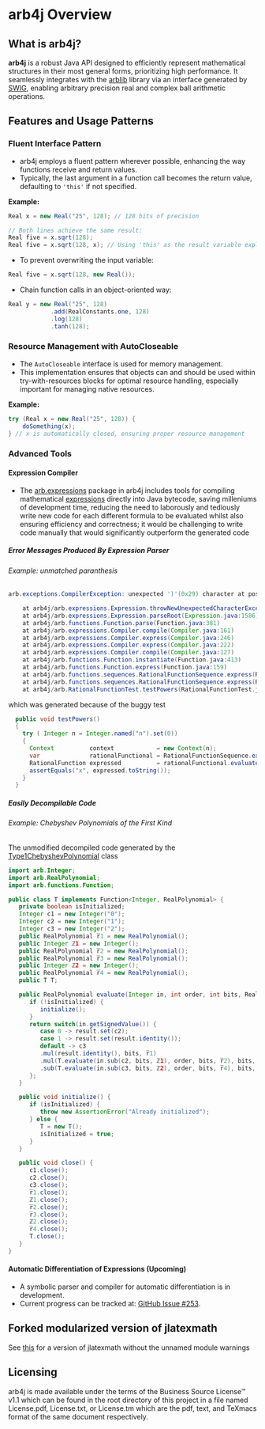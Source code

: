 # arb4j Overview

## What is arb4j?

**arb4j** is a robust Java API designed to efficiently represent mathematical structures in their most general 
forms, prioritizing high performance. It seamlessly integrates with the [arblib](http://arblib.org) library 
via an interface generated by [SWIG](https://swig.org), enabling arbitrary precision real and complex ball 
arithmetic operations.

## Features and Usage Patterns

### Fluent Interface Pattern
- arb4j employs a fluent pattern wherever possible, enhancing the way functions receive and return values.
- Typically, the last argument in a function call becomes the return value, defaulting to `'this'` if not specified.

**Example:**
```java
Real x = new Real("25", 128); // 128 bits of precision

// Both lines achieve the same result:
Real five = x.sqrt(128);
Real five = x.sqrt(128, x); // Using 'this' as the result variable explicitly
```
- To prevent overwriting the input variable:
```java
Real five = x.sqrt(128, new Real());
```
- Chain function calls in an object-oriented way:
```java
Real y = new Real("25", 128)
            .add(RealConstants.one, 128)
            .log(128)
            .tanh(128);
```

### Resource Management with AutoCloseable
- The `AutoCloseable` interface is used for memory management.
- This implementation ensures that objects can and should be used within try-with-resources blocks for optimal resource handling, especially important for managing native resources.

**Example:**
```java
try (Real x = new Real("25", 128)) {
    doSomething(x);
} // x is automatically closed, ensuring proper resource management
```

### Advanced Tools

#### Expression Compiler
- The [arb.expressions](https://github.com/crowlogic/arb4j/tree/master/src/main/java/arb/expressions) package in arb4j includes tools for compiling mathematical [expressions](https://github.com/crowlogic/arb4j/blob/master/src/main/java/arb/expressions/Expression.java) directly into Java bytecode, saving milleniums of development time, reducing the need to laborously and tediously write new code for each different formula to be evaluated whilst also ensuring efficiency and correctness; it would be challenging to write code manually that would significantly outperform the generated code

##### Error Messages Produced By Expression Parser 
###### Example: unmatched paranthesis
```java
arb.exceptions.CompilerException: unexpected ')'(0x29) character at position=11 in expression '(1/2)-(z/2))^n' of length 14, remaining=)^n

	at arb4j/arb.expressions.Expression.throwNewUnexpectedCharacterException(Expression.java:1933)
	at arb4j/arb.expressions.Expression.parseRoot(Expression.java:1586)
	at arb4j/arb.functions.Function.parse(Function.java:381)
	at arb4j/arb.expressions.Compiler.compile(Compiler.java:161)
	at arb4j/arb.expressions.Compiler.express(Compiler.java:246)
	at arb4j/arb.expressions.Compiler.express(Compiler.java:222)
	at arb4j/arb.expressions.Compiler.compile(Compiler.java:127)
	at arb4j/arb.functions.Function.instantiate(Function.java:413)
	at arb4j/arb.functions.Function.express(Function.java:159)
	at arb4j/arb.functions.sequences.RationalFunctionSequence.express(RationalFunctionSequence.java:35)
	at arb4j/arb.functions.sequences.RationalFunctionSequence.express(RationalFunctionSequence.java:25)
	at arb4j/arb.RationalFunctionTest.testPowers(RationalFunctionTest.java:49)
```
which was generated because of the buggy test
```java
  public void testPowers()
  {
    try ( Integer n = Integer.named("n").set(0))
    {
      Context          context            = new Context(n);
      var              rationalFunctional = RationalFunctionSequence.express("(1/2)-(z/2))^n", context);
      RationalFunction expressed          = rationalFunctional.evaluate(n, 128, new RationalFunction());
      assertEquals("x", expressed.toString());
    }
  }
```

##### Easily Decompilable Code
###### Example: Chebyshev Polynomials of the First Kind
The unmodified decompiled code generated by the [Type1ChebyshevPolynomial](https://github.com/crowlogic/arb4j/blob/master/src/main/java/arb/functions/polynomials/orthogonal/Type1ChebyshevPolynomialSequence.java) class

```java
import arb.Integer;
import arb.RealPolynomial;
import arb.functions.Function;

public class T implements Function<Integer, RealPolynomial> {
   private boolean isInitialized;
   Integer c1 = new Integer("0");
   Integer c2 = new Integer("1");
   Integer c3 = new Integer("2");
   public RealPolynomial r̅1 = new RealPolynomial();
   public Integer ℤ1 = new Integer();
   public RealPolynomial r̅2 = new RealPolynomial();
   public RealPolynomial r̅3 = new RealPolynomial();
   public Integer ℤ2 = new Integer();
   public RealPolynomial r̅4 = new RealPolynomial();
   public T T;

   public RealPolynomial evaluate(Integer in, int order, int bits, RealPolynomial result) {
      if (!isInitialized) {
         initialize();
      }
      return switch(in.getSignedValue()) {
         case 0 -> result.set(c2);
         case 1 -> result.set(result.identity());
         default -> c3
         .mul(result.identity(), bits, r̅1)
         .mul(T.evaluate(in.sub(c2, bits, ℤ1), order, bits, r̅2), bits, r̅3)
         .sub(T.evaluate(in.sub(c3, bits, ℤ2), order, bits, r̅4), bits, result);
      };
   }

   public void initialize() {
      if (isInitialized) {
         throw new AssertionError("Already initialized");
      } else {
         T = new T();
         isInitialized = true;
      }
   }

   public void close() {
      c1.close();
      c2.close();
      c3.close();
      r̅1.close();
      ℤ1.close();
      r̅2.close();
      r̅3.close();
      ℤ2.close();
      r̅4.close();
      T.close();
   }
}
```

#### Automatic Differentiation of Expressions (Upcoming)
- A symbolic parser and compiler for automatic differentiation is in development. 
- Current progress can be tracked at: [GitHub Issue #253](https://github.com/crowlogic/arb4j/issues/253).

## Forked modularized version of jlatexmath 
See [this](https://github.com/crowlogic/jlatexmath) for a version of jlatexmath without the unnamed module warnings

## Licensing

arb4j is made available under the terms of the Business Source License™ v1.1
which can be found in the root directory of this project in a file
named License.pdf, License.txt, or License.tm which are the pdf, text, and
TeXmacs format of the same document respectively.


